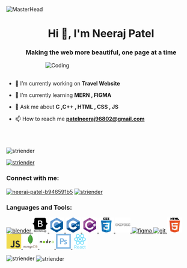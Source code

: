 ![MasterHead](https://blog.uniecampus.it/wp-content/uploads/2021/07/shutterstock_1449924503.png)

<h1 align="center">Hi 👋, I'm Neeraj Patel</h1>
<h3 align="center">Making the web more beautiful, one page at a time </h3>
<img align="right" alt="Coding" width="400" src="https://imgs.search.brave.com/vYohTOrXc0jOiFiPF1yOd6DsdbPM_gCp927Z3LD1heM/rs:fit:640:480:1/g:ce/aHR0cHM6Ly9tZWRp/YTEudGVub3IuY29t/L2ltYWdlcy9jZDM3/ZmE0OWM5ODNhYzkw/NWRmMDAxNmZkNWI2/YTJlZS90ZW5vci5n/aWY_aXRlbWlkPTEz/MTY1MjE2.gif">


<br>
<br>

- 🔭 I’m currently working on **Travel Website**

- 🌱 I’m currently learning **MERN , FIGMA**

- 💬 Ask me about **C ,C++ , HTML , CSS , JS**

- 📫 How to reach me **patelneeraj96802@gmail.com**

<br>
<br>
<p align="left"> <img src="https://komarev.com/ghpvc/?username=striender&label=Profile%20views&color=0e75b6&style=flat" alt="striender" /> </p>

<p align="left"> <a href="https://github.com/ryo-ma/github-profile-trophy"><img src="https://github-profile-trophy.vercel.app/?username=striender" alt="striender" /></a> </p>

<h3 align="left">Connect with me:</h3>
<p align="left">
<a href="https://linkedin.com/in/neeraj-patel-b946591b5" target="blank"><img align="center" src="https://raw.githubusercontent.com/rahuldkjain/github-profile-readme-generator/master/src/images/icons/Social/linked-in-alt.svg" alt="neeraj-patel-b946591b5" height="30" width="40" /></a>
<a href="https://www.leetcode.com/striender" target="blank"><img align="center" src="https://raw.githubusercontent.com/rahuldkjain/github-profile-readme-generator/master/src/images/icons/Social/leet-code.svg" alt="striender" height="30" width="40" /></a>
</p>

<h3 align="left">Languages and Tools:</h3>
<p align="left"> <a href="https://www.blender.org/" target="_blank" rel="noreferrer"> <img src="https://download.blender.org/branding/community/blender_community_badge_white.svg" alt="blender" width="40" height="40"/> </a> <a href="https://getbootstrap.com" target="_blank" rel="noreferrer"> <img src="https://raw.githubusercontent.com/devicons/devicon/master/icons/bootstrap/bootstrap-plain-wordmark.svg" alt="bootstrap" width="40" height="40"/> </a> <a href="https://www.cprogramming.com/" target="_blank" rel="noreferrer"> <img src="https://raw.githubusercontent.com/devicons/devicon/master/icons/c/c-original.svg" alt="c" width="40" height="40"/> </a> <a href="https://www.w3schools.com/cpp/" target="_blank" rel="noreferrer"> <img src="https://raw.githubusercontent.com/devicons/devicon/master/icons/cplusplus/cplusplus-original.svg" alt="cplusplus" width="40" height="40"/> </a> <a href="https://www.w3schools.com/cs/" target="_blank" rel="noreferrer"> <img src="https://raw.githubusercontent.com/devicons/devicon/master/icons/csharp/csharp-original.svg" alt="csharp" width="40" height="40"/> </a> <a href="https://www.w3schools.com/css/" target="_blank" rel="noreferrer"> <img src="https://raw.githubusercontent.com/devicons/devicon/master/icons/css3/css3-original-wordmark.svg" alt="css3" width="40" height="40"/> </a> <a href="https://expressjs.com" target="_blank" rel="noreferrer"> <img src="https://raw.githubusercontent.com/devicons/devicon/master/icons/express/express-original-wordmark.svg" alt="express" width="40" height="40"/> </a> <a href="https://www.figma.com/" target="_blank" rel="noreferrer"> <img src="https://www.vectorlogo.zone/logos/figma/figma-icon.svg" alt="figma" width="40" height="40"/> </a> <a href="https://git-scm.com/" target="_blank" rel="noreferrer"> <img src="https://www.vectorlogo.zone/logos/git-scm/git-scm-icon.svg" alt="git" width="40" height="40"/> </a> <a href="https://www.w3.org/html/" target="_blank" rel="noreferrer"> <img src="https://raw.githubusercontent.com/devicons/devicon/master/icons/html5/html5-original-wordmark.svg" alt="html5" width="40" height="40"/> </a> <a href="https://developer.mozilla.org/en-US/docs/Web/JavaScript" target="_blank" rel="noreferrer"> <img src="https://raw.githubusercontent.com/devicons/devicon/master/icons/javascript/javascript-original.svg" alt="javascript" width="40" height="40"/> </a> <a href="https://www.mongodb.com/" target="_blank" rel="noreferrer"> <img src="https://raw.githubusercontent.com/devicons/devicon/master/icons/mongodb/mongodb-original-wordmark.svg" alt="mongodb" width="40" height="40"/> </a> <a href="https://nodejs.org" target="_blank" rel="noreferrer"> <img src="https://raw.githubusercontent.com/devicons/devicon/master/icons/nodejs/nodejs-original-wordmark.svg" alt="nodejs" width="40" height="40"/> </a> <a href="https://www.photoshop.com/en" target="_blank" rel="noreferrer"> <img src="https://raw.githubusercontent.com/devicons/devicon/master/icons/photoshop/photoshop-line.svg" alt="photoshop" width="40" height="40"/> </a> <a href="https://reactjs.org/" target="_blank" rel="noreferrer"> <img src="https://raw.githubusercontent.com/devicons/devicon/master/icons/react/react-original-wordmark.svg" alt="react" width="40" height="40"/> </a> </p>

<p><img align="left" src="https://github-readme-stats.vercel.app/api/top-langs?username=striender&show_icons=true&locale=en&layout=compact" alt="striender" /></p>

<p>&nbsp;<img align="center" src="https://github-readme-stats.vercel.app/api?username=striender&show_icons=true&locale=en" alt="striender" /></p>
